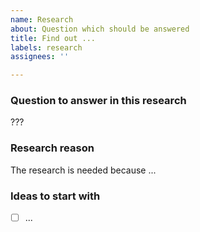 ```yaml
---
name: Research
about: Question which should be answered
title: Find out ...
labels: research
assignees: ''

---
```


### Question to answer in this research

???

### Research reason

The research is needed because ...

### Ideas to start with

- [ ] ...

